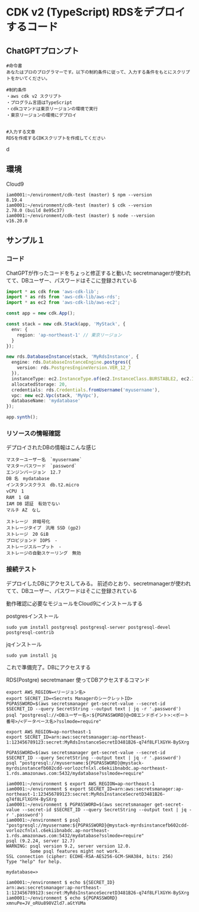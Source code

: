 # CDK v2 (TypeScript) RDSをデプロイするコード

## ChatGPTプロンプト

```
#命令書
あなたはプロのプログラマーです。以下の制約条件に従って、入力する条件をもとにスクリプトをかいてください。

#制約条件
・aws cdk v2 スクリプト
・プログラム言語はTypeScript
・cdkコマンドは東京リージョンの環境で実行
・東京リージョンの環境にデプロイ


#入力する文章
RDSを作成するCDKスクリプトを作成してください
```

d

## 環境

Cloud9

```console
iam0001:~/environment/cdk-test (master) $ npm --version
8.19.4
iam0001:~/environment/cdk-test (master) $ cdk --version
2.78.0 (build 8e95c37)
iam0001:~/environment/cdk-test (master) $ node --version
v16.20.0
```

## サンプル１

### コード

ChatGPTが作ったコードをちょっと修正すると動いた
secretmanagerが使われてて、DBユーザー、パスワードはそこに登録されている

```typescript:bin/cdk-test.ts
import * as cdk from 'aws-cdk-lib';
import * as rds from 'aws-cdk-lib/aws-rds';
import * as ec2 from 'aws-cdk-lib/aws-ec2';

const app = new cdk.App();

const stack = new cdk.Stack(app, 'MyStack', {
  env: {
    region: 'ap-northeast-1' // 東京リージョン
  }
});

new rds.DatabaseInstance(stack, 'MyRdsInstance', {
  engine: rds.DatabaseInstanceEngine.postgres({
    version: rds.PostgresEngineVersion.VER_12_7
  }),
  instanceType: ec2.InstanceType.of(ec2.InstanceClass.BURSTABLE2, ec2.InstanceSize.MICRO),
  allocatedStorage: 20,
  credentials: rds.Credentials.fromUsername('myusername'),
  vpc: new ec2.Vpc(stack, 'MyVpc'),
  databaseName: 'mydatabase'
});

app.synth();
```

### リソースの情報確認

デプロイされたDBの情報はこんな感じ

```
マスターユーザー名　`myusername`
マスターパスワード　`password`
エンジンバージョン　12.7
DB 名　mydatabase
インスタンスクラス　db.t2.micro
vCPU　1
RAM　1 GB
IAM DB 認証　有効でない
マルチ AZ　なし

ストレージ　非暗号化
ストレージタイプ　汎用 SSD (gp2)
ストレージ　20 GiB
プロビジョンド IOPS　-
ストレージスループット　-
ストレージの自動スケーリング　無効
```


### 接続テスト

デプロイしたDBにアクセスしてみる。
前述のとおり、secretmanagerが使われてて、DBユーザー、パスワードはそこに登録されている

動作確認に必要なモジュールをCloud9にインストールする

postgresインストール

```sudo yum install postgresql postgresql-server postgresql-devel postgresql-contrib```

jqインストール

```sudo yum install jq```

これで準備完了。DBにアクセスする

RDS(Postgre) secretmanaer 使ってDBアクセスするコマンド

```console
export AWS_REGION=<リージョン名>
export SECRET_ID=<Secrets ManagerのシークレットID>
PGPASSWORD=$(aws secretsmanager get-secret-value --secret-id $SECRET_ID --query SecretString --output text | jq -r '.password')
psql "postgresql://<DBユーザー名>:${PGPASSWORD}@<DBエンドポイント>:<ポート番号>/<データベース名>?sslmode=require"
```


```console
export AWS_REGION=ap-northeast-1
export SECRET_ID=arn:aws:secretsmanager:ap-northeast-1:123456789123:secret:MyRdsInstanceSecretD3481B26-q74f8LFlXGYH-BySXrg

PGPASSWORD=$(aws secretsmanager get-secret-value --secret-id $SECRET_ID --query SecretString --output text | jq -r '.password')
psql "postgresql://myusername:${PGPASSWORD}@mystack-myrdsinstancefb602cdd-vorlozcfnlxl.c6ekiibnabdc.ap-northeast-1.rds.amazonaws.com:5432/mydatabase?sslmode=require"

```


```console
iam0001:~/environment $ export AWS_REGION=ap-northeast-1
iam0001:~/environment $ export SECRET_ID=arn:aws:secretsmanager:ap-northeast-1:123456789123:secret:MyRdsInstanceSecretD3481B26-q74f8LFlXGYH-BySXrg
iam0001:~/environment $ PGPASSWORD=$(aws secretsmanager get-secret-value --secret-id $SECRET_ID --query SecretString --output text | jq -r '.password')
iam0001:~/environment $ psql "postgresql://myusername:${PGPASSWORD}@mystack-myrdsinstancefb602cdd-vorlozcfnlxl.c6ekiibnabdc.ap-northeast-1.rds.amazonaws.com:5432/mydatabase?sslmode=require"
psql (9.2.24, server 12.7)
WARNING: psql version 9.2, server version 12.0.
         Some psql features might not work.
SSL connection (cipher: ECDHE-RSA-AES256-GCM-SHA384, bits: 256)
Type "help" for help.

mydatabase=> 
```


```console
iam0001:~/environment $ echo ${SECRET_ID}
arn:aws:secretsmanager:ap-northeast-1:123456789123:secret:MyRdsInstanceSecretD3481B26-q74f8LFlXGYH-BySXrg
iam0001:~/environment $ echo ${PGPASSWORD}
xmnuPe=JV_oRUu898VZld7.aGtYUMa
```
